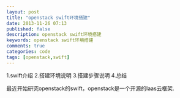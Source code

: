 ```yaml
---
layout: post
title: "openstack swift环境搭建"
date: 2013-11-26 07:13
published: false
description: openstack swift环境搭建
keywords: openstack swift环境搭建
comments: true
categories: code
tags: [openstack,swift]
---
```


1.swift介绍
2.搭建环境说明
3.搭建步骤说明
4.总结

最近开始研究openstack的swift，openstack是一个开源的Iaas云框架.

